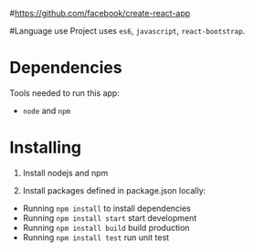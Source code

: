 #https://github.com/facebook/create-react-app

#Language use
Project uses `es6`, `javascript`, `react-bootstrap`.

# Dependencies
Tools needed to run this app:
* `node` and `npm`

# Installing
1. Install nodejs and npm

2. Install packages defined in package.json locally:

- Running `npm install` to install dependencies
- Running `npm install start` start development
- Running `npm install build` build production
- Running `npm install test` run unit test

